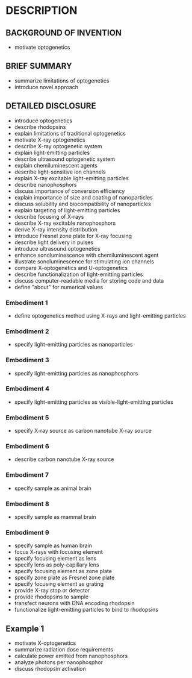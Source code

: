 # DESCRIPTION

## BACKGROUND OF INVENTION

- motivate optogenetics

## BRIEF SUMMARY

- summarize limitations of optogenetics
- introduce novel approach

## DETAILED DISCLOSURE

- introduce optogenetics
- describe rhodopsins
- explain limitations of traditional optogenetics
- motivate X-ray optogenetics
- describe X-ray optogenetic system
- explain light-emitting particles
- describe ultrasound optogenetic system
- explain chemiluminescent agents
- describe light-sensitive ion channels
- explain X-ray excitable light-emitting particles
- describe nanophosphors
- discuss importance of conversion efficiency
- explain importance of size and coating of nanoparticles
- discuss solubility and biocompatibility of nanoparticles
- explain targeting of light-emitting particles
- describe focusing of X-rays
- describe X-ray excitable nanophosphors
- derive X-ray intensity distribution
- introduce Fresnel zone plate for X-ray focusing
- describe light delivery in pulses
- introduce ultrasound optogenetics
- enhance sonoluminescence with chemiluminescent agent
- illustrate sonoluminescence for stimulating ion channels
- compare X-optogenetics and U-optogenetics
- describe functionalization of light-emitting particles
- discuss computer-readable media for storing code and data
- define "about" for numerical values

### Embodiment 1

- define optogenetics method using X-rays and light-emitting particles

### Embodiment 2

- specify light-emitting particles as nanoparticles

### Embodiment 3

- specify light-emitting particles as nanophosphors

### Embodiment 4

- specify light-emitting particles as visible-light-emitting particles

### Embodiment 5

- specify X-ray source as carbon nanotube X-ray source

### Embodiment 6

- describe carbon nanotube X-ray source

### Embodiment 7

- specify sample as animal brain

### Embodiment 8

- specify sample as mammal brain

### Embodiment 9

- specify sample as human brain
- focus X-rays with focusing element
- specify focusing element as lens
- specify lens as poly-capillary lens
- specify focusing element as zone plate
- specify zone plate as Fresnel zone plate
- specify focusing element as grating
- provide X-ray stop or detector
- provide rhodopsins to sample
- transfect neurons with DNA encoding rhodopsin
- functionalize light-emitting particles to bind to rhodopsins

## Example 1

- motivate X-optogenetics
- summarize radiation dose requirements
- calculate power emitted from nanophosphors
- analyze photons per nanophosphor
- discuss rhodopsin activation

